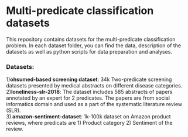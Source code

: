 # Multi-predicate classification datasets
This repository contains datasets for the multi-predicate classification problem. In each dataset folder, you can find the data, description of the datasets as well as python scripts for data preparation and analyses. <br/>

### Datasets:
1)<b>ohsumed-based screening dataset</b>: 34k Two-predicate screening datasets presented by medical abstracts on different disease categories. <br/>
2)<b>loneliness-slr-2018</b>: 
The dataset includes 585 abstracts of papers annotated by an expert for 2 predicates. The papers are from social informatics domain and used as a part of the systematic literature review (SLR). <br/>
3)<b> amazon-sentiment-dataset</b>: 1k-100k dataset on Amazon product reviews, where predicats are 1) Product category 2) Sentiment of the review.

